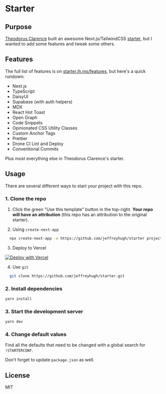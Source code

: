 # Starter

## Purpose

[Theodorus Clarence](https://theodorusclarence) built an awesome Next.js/TailwindCSS [starter](https://github.com/theodorusclarence/ts-nextjs-tailwind-starter), but I wanted to add some features and tweak some others.

## Features

The full list of features is on [starter.jh.ms/features](https://starter.jh.ms/features), but here's a quick rundown:

- Next.js
- TypeScript
- DaisyUI
- Supabase (with auth helpers)
- MDX
- React Hot Toast
- Open Graph
- Code Snippets
- Opinionated CSS Utility Classes
- Custom Anchor Tags
- Prettier
- Drone CI Lint and Deploy
- Conventional Commits

Plus most everything else in Theodorus Clarence's starter.

## Usage

There are several different ways to start your project with this repo.

### 1. Clone the repo

1. Click the green "Use this template" button in the top-right. **Your repo will have an attribution** (this repo has an attribution to the original starter).

2. Using `create-next-app`

```bash
  npx create-next-app -e https://github.com/jeffreyhugh/starter project-name
```

3. Deploy to Vercel

[![Deploy with Vercel](https://vercel.com/button)](https://vercel.com/new/git/external?repository-url=https%3A%2F%2Fgithub.com%2Fjeffreyhugh%2Fstarter)

4. Use `git`

```bash
  git clone https://github.com/jeffreyhugh/starter.git
```

### 2. Install dependencies

```bash
yarn install
```

### 3. Start the development server

```bash
yarn dev
```

### 4. Change default values

Find all the defaults that need to be changed with a global search for `!STARTERCONF`.

Don't forget to update `package.json` as well.

## License

MIT
